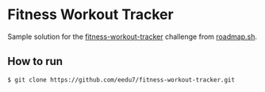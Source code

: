 # Fitness Workout Tracker

Sample solution for the [fitness-workout-tracker](https://roadmap.sh/projects/fitness-workout-tracker) challenge from [roadmap.sh](https://roadmap.sh/).

## How to run

```bash
$ git clone https://github.com/eedu7/fitness-workout-tracker.git
```

